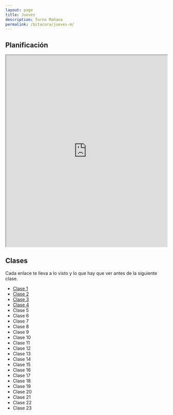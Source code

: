 ```yaml
---
layout: page
title: Jueves
description: Turno Mañana
permalink: /bitacora/jueves-m/
---
```

## Planificación

<iframe src="https://docs.google.com/spreadsheets/d/e/2PACX-1vRpyaoGNoxJNtRgjGIVCKgYgDp_xNwkpbme2vuYGwGidMlxFOKDN_drasfeH5FffzQQEV7rvJKUqElP/pubhtml?gid=0&amp;single=true&amp;widget=true&amp;headers=false" style="width: 100%; height:600px" ></iframe>

## Clases
Cada enlace te lleva a lo visto y lo que hay que ver antes de la siguiente clase.

- [Clase 1]({{site.baseurl}}/bitacora/jueves-m/clase-1)
- [Clase 2]({{site.baseurl}}/bitacora/jueves-m/clase-2)
- [Clase 3]({{site.baseurl}}/bitacora/jueves-m/clase-3)
- [Clase 4]({{site.baseurl}}/bitacora/jueves-m/clase-4)
- Clase 5
- Clase 6
- Clase 7
- Clase 8
- Clase 9
- Clase 10
- Clase 11
- Clase 12
- Clase 13
- Clase 14
- Clase 15
- Clase 16
- Clase 17
- Clase 18
- Clase 19
- Clase 20
- Clase 21
- Clase 22
- Clase 23